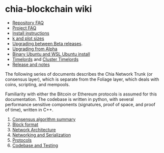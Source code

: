 # chia-blockchain wiki

* [Repository FAQ](https://github.com/Chia-Network/chia-blockchain/wiki/FAQ)
* [Project FAQ](https://www.chia.net/faq/)
* [Install instructions](https://github.com/Chia-Network/chia-blockchain/wiki/INSTALL)
* [k and plot sizes](https://github.com/Chia-Network/chia-blockchain/wiki/k-sizes)
* [Upgrading between Beta releases](https://github.com/Chia-Network/chia-blockchain/wiki/Updating-beta-software).
* [Upgrading from Alpha](https://github.com/Chia-Network/chia-blockchain/wiki/Upgrading-from-Alpha-to-Beta)
* [Binary Ubuntu and WSL Ubuntu install](https://github.com/Chia-Network/chia-blockchain/wiki/Ubuntu-Binary-Install)
* [Timelords](https://github.com/Chia-Network/chia-blockchain/wiki/Timelords) and [Cluster Timelords](https://github.com/Chia-Network/chia-blockchain/wiki/Cluster-Timelord)
* [Release and notes](https://www.chia.net/releases/)


The following series of documents describes the Chia Network Trunk (or consensus layer),
which is separate from the Foliage layer, which deals with coins, scripting,
and mempools.

Familiarity with either the Bitcoin or Ethereum protocols is assumed for this documentation.
The codebase is written in python, with several performance sensitive components (signatures, proof of space,
and proof of time), written in C++.

1. [Consensus algorithm summary](https://github.com/Chia-Network/chia-blockchain/wiki/Consensus-Algorithm-Summary)
2. [Block format](https://github.com/Chia-Network/chia-blockchain/wiki/Block-Format)
3. [Network Architecture](https://github.com/Chia-Network/chia-blockchain/wiki/Network-Architecture)
4. [Networking and Serialization](https://github.com/Chia-Network/chia-blockchain/wiki/Networking-and-Serialization)
5. [Protocols](https://github.com/Chia-Network/chia-blockchain/wiki/Protocols)
6. [Codebase and Testing](https://github.com/Chia-Network/chia-blockchain/wiki/Codebase-and-Testing)
